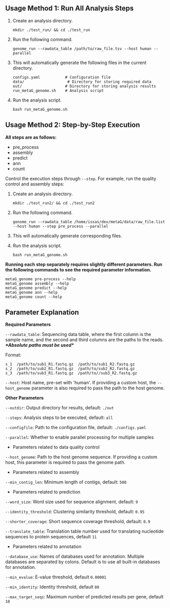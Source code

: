 ## Usage Method 1: Run All Analysis Steps

1. Create an analysis directory.

   ```shell
   mkdir ./test_run/ && cd ./test_run
   ```

2. Run the following command.

   ```
   genome_run --rawdata_table /path/to/raw_file.tsv --host human --parallel
   ```

3. This will automatically generate the following files in the current directory.

   ```shell
   configs.yaml           # Configuration file
   data/			       # Directory for storing required data
   out/                   # Directory for storing analysis results
   run_metaG_genome.sh    # Analysis script
   ```

4. Run the analysis script.

   ```shell
   bash run_metaG_genome.sh 
   ```

## Usage Method 2: Step-by-Step Execution

**All steps are as follows:**

- pre_process
- assembly
- predict
- ann
- count

Control the execution steps through `--step`. For example, run the quality control and assembly steps:

1. Create an analysis directory.

   ```
   mkdir ./test_run2/ && cd ./test_run2
   ```

2. Run the following command.

   ```
   genome_run --rawdata_table /home/issas/dev/metaG/data/raw_file.list --host human --step pre_process --parallel
   ```

3. This will automatically generate corresponding files.

4. Run the analysis script.

   ```
   bash run_metaG_genome.sh 
   ```

**Running each step separately requires slightly different parameters. Run the following commands to see the required parameter information.**

```shell
metaG_genome pre-process --help
metaG_genome assembly --help
metaG_genome predict --help
metaG_genome ann --help
metaG_genome count --help
```

## Parameter Explanation

**Required Parameters**

`--rawdata_table`: Sequencing data table, where the first column is the sample name, and the second and third columns are the paths to the reads. ***\*Absolute paths must be used\****

Format:

```
s_1  /path/to/sub1_R1.fastq.gz  /path/to/sub1_R2.fastq.gz
s_2  /path/to/sub2_R1.fastq.gz  /path/to/sub2_R2.fastq.gz
s_3  /path/to/sub3_R1.fastq.gz  /path/to//sub3_R2.fastq.gz
```

`--host`: Host name, pre-set with 'human'. If providing a custom host, the `--host_genome` parameter is also required to pass the path to the host genome.

**Other Parameters**

`--outdir`: Output directory for results, default: `./out`

`--steps`: Analysis steps to be executed, default: `all`

`--configfile`: Path to the configuration file, default: `./configs.yaml`

`--parallel`: Whether to enable parallel processing for multiple samples

- Parameters related to data quality control

`--host_genome`: Path to the host genome sequence. If providing a custom host, this parameter is required to pass the genome path.

- Parameters related to assembly

`--min_contig_len`: Minimum length of contigs, default: `500`

- Parameters related to prediction

`--word_size`: Word size used for sequence alignment, default: `9`

`--identity_threshold`: Clustering similarity threshold, default: `0.95`

`--shorter_coverage`: Short sequence coverage threshold, default: `0.9`

`--translate_table`: Translation table number used for translating nucleotide sequences to protein sequences, default `11`

- Parameters related to annotation

`--database_use`: Names of databases used for annotation. Multiple databases are separated by colons. Default is to use all built-in databases for annotation.

`--min_evalue`: E-value threshold, default `0.00001`

`--min_identity`: Identity threshold, default `80`

`--max_target_seqs`: Maximum number of predicted results per gene, default `10`